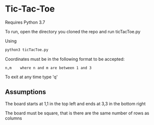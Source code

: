 # Tic-Tac-Toe

Requires Python 3.7

To run, open the directory you cloned the repo and run ticTacToe.py

Using
```bash
python3 ticTacToe.py
```

Coordinates must be in the following format to be accepted:

    n,m    where n and m are between 1 and 3
    
To exit at any time type 'q'

## Assumptions
The board starts at 1,1 in the top left and ends at 3,3 in the bottom right

The board must be square, that is there are the same number of rows as columns
